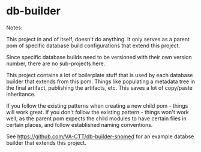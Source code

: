 db-builder
==============

Notes:

This project in and of itself, doesn't do anything.  It only serves as a parent pom of specific database build configurations that extend this project.

Since specific database builds need to be versioned with their own version number, there are no sub-projects here.  

This project contains a lot of boilerplate stuff that is used by each database builder that extends from this pom.  Things like populating a metadata tree in the final 
artifact, publishing the artifacts, etc.  This saves a lot of copy/paste inheritance.

If you follow the existing patterns when creating a new child pom - things will work great.  If you don't follow the existing pattern - things won't work well, as 
the parent pom expects the child modules to have certain files in certain places, and follow established naming conventions.

See https://github.com/VA-CTT/db-builder-snomed for an example databse builder that extends this project.